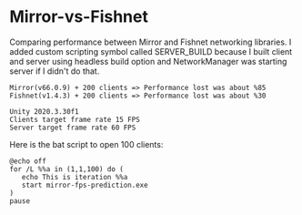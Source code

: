 # Mirror-vs-Fishnet
 Comparing performance between Mirror and Fishnet networking libraries.
 I added custom scripting symbol called SERVER_BUILD because I built client and server using headless build option
 and NetworkManager was starting server if I didn't do that.
```
Mirror(v66.0.9) + 200 clients => Performance lost was about %85
Fishnet(v1.4.3) + 200 clients => Performance lost was about %30

Unity 2020.3.30f1
Clients target frame rate 15 FPS
Server target frame rate 60 FPS
```
Here is the bat script to open 100 clients:
```
@echo off
for /L %%a in (1,1,100) do (
   echo This is iteration %%a
   start mirror-fps-prediction.exe
)
pause
```
